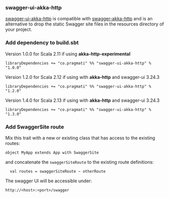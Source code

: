
### swagger-ui-akka-http

[swagger-ui-akka-http](https://github.com/pragmatico/swagger-ui-akka-http) 
is compatible with [swagger-akka-http](https://github.com/swagger-akka-http/swagger-akka-http) 
and is an alternative to drop the static Swagger site files in the resources directory of your project.

### Add dependency to build.sbt

Version 1.0.0 for Scala 2.11 if using **akka-http-experimental**

```
libraryDependencies += "co.pragmati" %% "swagger-ui-akka-http" % "1.0.0"
```

Version 1.2.0 for Scala 2.12 if using with **akka-http** and swagger-ui 3.24.3

```
libraryDependencies += "co.pragmati" %% "swagger-ui-akka-http" % "1.2.0"
```

Version 1.4.0 for Scala 2.13 if using with **akka-http** and swagger-ui 3.24.3

```
libraryDependencies += "co.pragmati" %% "swagger-ui-akka-http" % "1.3.0"
```

### Add SwaggerSite route

Mix this trait with a new or existing class that has access to the existing routes:

```
object MyApp extends App with SwaggerSite
```

and concatenate the ```swaggerSiteRoute``` to the existing route definitions:

```
  val routes = swaggerSiteRoute ~ otherRoute
```

The swagger UI will be accessible under:

```
http://<host>:<port>/swagger
```
